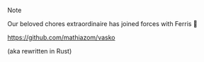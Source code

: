 > [!NOTE]
> Our beloved chores extraordinaire has joined forces with Ferris 🦀
> 
> https://github.com/mathiazom/vasko
> 
> (aka rewritten in Rust)
